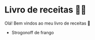 # Livro de receitas :man_cook:

Olá! Bem vindos ao meu livro de receitas :wave:

- Strogonoff de frango

